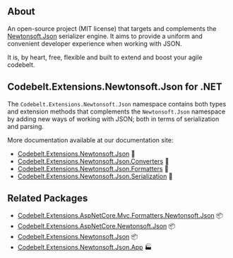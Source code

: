 ## About

An open-source project (MIT license) that targets and complements the [Newtonsoft.Json](https://github.com/JamesNK/Newtonsoft.Json) serializer engine. It aims to provide a uniform and convenient developer experience when working with JSON.

It is, by heart, free, flexible and built to extend and boost your agile codebelt.

## **Codebelt.Extensions.Newtonsoft.Json** for .NET

The `Codebelt.Extensions.Newtonsoft.Json` namespace contains both types and extension methods that complements the `Newtonsoft.Json` namespace by adding new ways of working with JSON; both in terms of serialization and parsing.

More documentation available at our documentation site:

- [Codebelt.Extensions.Newtonsoft.Json](https://newtonsoft.codebelt.net/api/Codebelt.Extensions.Newtonsoft.Json.html) 🔗
- [Codebelt.Extensions.Newtonsoft.Json.Converters](https://newtonsoft.codebelt.net/api/Codebelt.Extensions.Newtonsoft.Json.Converters.html) 🔗
- [Codebelt.Extensions.Newtonsoft.Json.Formatters](https://newtonsoft.codebelt.net/api/Codebelt.Extensions.Newtonsoft.Json.Formatters.html) 🔗
- [Codebelt.Extensions.Newtonsoft.Json.Serialization](https://newtonsoft.codebelt.net/api/Codebelt.Extensions.Newtonsoft.Json.Serialization.html) 🔗

## Related Packages

* [Codebelt.Extensions.AspNetCore.Mvc.Formatters.Newtonsoft.Json](https://www.nuget.org/packages/Codebelt.Extensions.AspNetCore.Mvc.Formatters.Newtonsoft.Json/) 📦
* [Codebelt.Extensions.AspNetCore.Newtonsoft.Json](https://www.nuget.org/packages/Codebelt.Extensions.AspNetCore.Newtonsoft.Json/) 📦
* [Codebelt.Extensions.Newtonsoft.Json](https://www.nuget.org/packages/Codebelt.Extensions.Newtonsoft.Json/) 📦
* [Codebelt.Extensions.Newtonsoft.Json.App](https://www.nuget.org/packages/Codebelt.Extensions.Newtonsoft.Json.App/) 🏭
